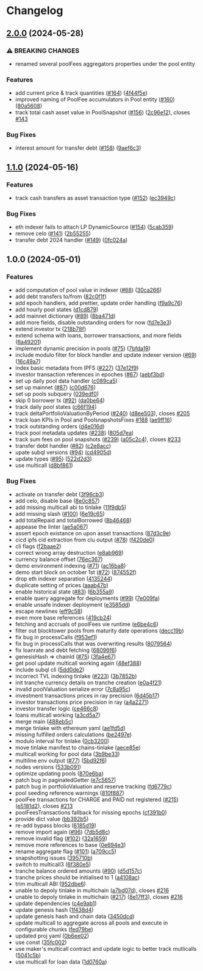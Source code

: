 # Changelog

## [2.0.0](https://github.com/centrifuge/pools-subql/compare/v1.1.0...v2.0.0) (2024-05-28)


### ⚠ BREAKING CHANGES

* renamed several poolFees aggregators properties under the pool entity

### Features

* add current price & track quantities ([#164](https://github.com/centrifuge/pools-subql/issues/164)) ([4f44f5e](https://github.com/centrifuge/pools-subql/commit/4f44f5ef2f3c9d477978cf0af8c4621cd2b3f61a))
* improved naming of PoolFee accumulators in Pool entity ([#160](https://github.com/centrifuge/pools-subql/issues/160)) ([80a5608](https://github.com/centrifuge/pools-subql/commit/80a56087cb4885d2e9f05206c03728cd7382eb27))
* track total cash asset value in PoolSnapshot ([#156](https://github.com/centrifuge/pools-subql/issues/156)) ([2c96e12](https://github.com/centrifuge/pools-subql/commit/2c96e1265a1852d35e331b8044747d2c89b4dd48)), closes [#143](https://github.com/centrifuge/pools-subql/issues/143)


### Bug Fixes

* interest amount for transfer debt ([#158](https://github.com/centrifuge/pools-subql/issues/158)) ([9aef6c3](https://github.com/centrifuge/pools-subql/commit/9aef6c36e379f4db4acb7bac602e03c0c2194589))

## [1.1.0](https://github.com/centrifuge/pools-subql/compare/v1.0.0...v1.1.0) (2024-05-16)


### Features

* track cash transfers as asset transaction type ([#152](https://github.com/centrifuge/pools-subql/issues/152)) ([ec3949c](https://github.com/centrifuge/pools-subql/commit/ec3949cc6b6477464828da36423f3b85ed6d628d))


### Bug Fixes

* eth indexer fails to attach LP DynamicSource ([#154](https://github.com/centrifuge/pools-subql/issues/154)) ([5cab359](https://github.com/centrifuge/pools-subql/commit/5cab359c091f194f3a9004838c2b5876f254998b))
* remove celo ([#141](https://github.com/centrifuge/pools-subql/issues/141)) ([2b55255](https://github.com/centrifuge/pools-subql/commit/2b55255d719858a334d57b0434075878a7b11eed))
* transfer debt 2024 handler ([#149](https://github.com/centrifuge/pools-subql/issues/149)) ([0fc024a](https://github.com/centrifuge/pools-subql/commit/0fc024a4a99ce267603895888aaa9143a53dd664))

## 1.0.0 (2024-05-01)


### Features

* add computation of pool value in indexer ([#68](https://github.com/centrifuge/pools-subql/issues/68)) ([30ca266](https://github.com/centrifuge/pools-subql/commit/30ca266cb40b3fb1b3f7dbe054ab242ebfabc770))
* add debt transfers to/from ([82c0f1f](https://github.com/centrifuge/pools-subql/commit/82c0f1fb5950234ce33e0c59b253f319ef0a085a))
* add epoch handlers, add prettier, update order handling ([f9a9c76](https://github.com/centrifuge/pools-subql/commit/f9a9c76017d977f1473f484ec1950392da3a95f6))
* add hourly pool states ([d1cd879](https://github.com/centrifuge/pools-subql/commit/d1cd879eb7241478d40a69189c48af6dc626ba86))
* add mainnet dictionary ([#89](https://github.com/centrifuge/pools-subql/issues/89)) ([8ba471d](https://github.com/centrifuge/pools-subql/commit/8ba471d6688c6af7ce24b6cd5f264904470b559a))
* add more fields, disable outstanding orders for now ([fd7e3e3](https://github.com/centrifuge/pools-subql/commit/fd7e3e3e87cf1a3da536f054578d7c8fd33d7ed5))
* extend investor tx ([218b78f](https://github.com/centrifuge/pools-subql/commit/218b78f55a545f43a7826aaf7a1820ace52bdfe9))
* extend schema with loans, borrower transactions, and more fields ([6a49201](https://github.com/centrifuge/pools-subql/commit/6a49201c69093a0e6267f88a16edf0527be56a44))
* implement dynamic precision in pools ([#75](https://github.com/centrifuge/pools-subql/issues/75)) ([7bfda19](https://github.com/centrifuge/pools-subql/commit/7bfda19de1e24a9e0783b987f8c059fdd1e03340))
* include modulo filter for block handler and update indexer version ([#69](https://github.com/centrifuge/pools-subql/issues/69)) ([16c49a7](https://github.com/centrifuge/pools-subql/commit/16c49a749277d2355e91db4162bcb648e4b15200))
* index basic metadata from IPFS ([#227](https://github.com/centrifuge/pools-subql/issues/227)) ([37e12f9](https://github.com/centrifuge/pools-subql/commit/37e12f907d9a82790e69c8760f320b68105ac257))
* investor transaction references in epoches ([#67](https://github.com/centrifuge/pools-subql/issues/67)) ([aebf3bd](https://github.com/centrifuge/pools-subql/commit/aebf3bd90a04b42335073dfbb4042ad9cc7e4aac))
* set up daily pool data handler ([c089ca5](https://github.com/centrifuge/pools-subql/commit/c089ca53b4f0b2cc3f5242b500ad075efa2529c0))
* set up mainnet ([#87](https://github.com/centrifuge/pools-subql/issues/87)) ([c00d676](https://github.com/centrifuge/pools-subql/commit/c00d676fc2d3ecd2085211baf641df3826c330d9))
* set up pools subquery ([039edf0](https://github.com/centrifuge/pools-subql/commit/039edf0a369fb27e0be23fcffb69ffe7bddb4383))
* skip 0 borrower tx ([#92](https://github.com/centrifuge/pools-subql/issues/92)) ([da0be64](https://github.com/centrifuge/pools-subql/commit/da0be64c1acb9f397e1cfa86a797030ab65f0472))
* track daily pool states ([c66f194](https://github.com/centrifuge/pools-subql/commit/c66f194632f332b8bb740d795674e74d7cfffd30))
* track deltaPortfolioValuationByPeriod ([#240](https://github.com/centrifuge/pools-subql/issues/240)) ([d8ee503](https://github.com/centrifuge/pools-subql/commit/d8ee503deaf74308494e33a50722b309f8908f26)), closes [#205](https://github.com/centrifuge/pools-subql/issues/205)
* track loan KPIs in Pool and PoolsnapshotsFixes [#188](https://github.com/centrifuge/pools-subql/issues/188) ([ae9ff16](https://github.com/centrifuge/pools-subql/commit/ae9ff1695e0bd429f25b03a9ec84a93d7932851b))
* track outstanding orders ([d4e016d](https://github.com/centrifuge/pools-subql/commit/d4e016d112a3b17bc1f29647fa073567c1c6ac3d))
* track pool metadata updates ([#238](https://github.com/centrifuge/pools-subql/issues/238)) ([805d7ea](https://github.com/centrifuge/pools-subql/commit/805d7ea98e12cdd73d5a6c2cc2f70783a9b889f5))
* track sum fees on pool snapshots ([#239](https://github.com/centrifuge/pools-subql/issues/239)) ([a05c2c4](https://github.com/centrifuge/pools-subql/commit/a05c2c423fc04eaa2022b67cb4476d4d94d84df8)), closes [#233](https://github.com/centrifuge/pools-subql/issues/233)
* transfer debt handler ([#82](https://github.com/centrifuge/pools-subql/issues/82)) ([c2e8acc](https://github.com/centrifuge/pools-subql/commit/c2e8accf0d22ed67095dbf7461f1afb862f38202))
* upate subql versions ([#94](https://github.com/centrifuge/pools-subql/issues/94)) ([cd4905d](https://github.com/centrifuge/pools-subql/commit/cd4905d70ede3828097deb5738ab8ce6d0641839))
* update types ([#95](https://github.com/centrifuge/pools-subql/issues/95)) ([522d2d3](https://github.com/centrifuge/pools-subql/commit/522d2d30776f31c2bce3a0bd28f164698f90b97b))
* use multicall ([d8bf861](https://github.com/centrifuge/pools-subql/commit/d8bf8616a0300a5bc3757a236c92e2916363c9f5))


### Bug Fixes

* activate on transfer debt ([3f96cb3](https://github.com/centrifuge/pools-subql/commit/3f96cb3c209fd2faabba95d088c891b3be5fead5))
* add celo, disable base ([8e0c857](https://github.com/centrifuge/pools-subql/commit/8e0c8576f51b1cafe9774113bf5dfd6adf917804))
* add missing multicall abi to tinlake ([11f9db5](https://github.com/centrifuge/pools-subql/commit/11f9db555d5999ddb40f96a382f39ef0a08e84b8))
* add missing slash ([#100](https://github.com/centrifuge/pools-subql/issues/100)) ([6e19c65](https://github.com/centrifuge/pools-subql/commit/6e19c655dc2e61bb2a9676a4a59618968d416b4b))
* add totalRepaid and totalBorrowed ([8b46468](https://github.com/centrifuge/pools-subql/commit/8b4646895217ce12fe108283113c2d8083057d3c))
* appease the linter ([ae5a067](https://github.com/centrifuge/pools-subql/commit/ae5a0675f252b9d596c39125ce21784b50388988))
* assert epoch existance on upon asset transactions ([87d3c9e](https://github.com/centrifuge/pools-subql/commit/87d3c9e6d4e9f705a80b4baf90a0a0b801c2ad31))
* cicd ipfs cid extraction from clu output ([#78](https://github.com/centrifuge/pools-subql/issues/78)) ([f420de0](https://github.com/centrifuge/pools-subql/commit/f420de0057808d59dac0ceca0af88b96b62b100b))
* cli flags ([f2baae2](https://github.com/centrifuge/pools-subql/commit/f2baae2aa55bd5ee13f8db2ae38d8c7ed83e0ebe))
* correct wrong array destruction ([e8ab969](https://github.com/centrifuge/pools-subql/commit/e8ab96967a717d27b9f7ef744cee96d3f1bb905f))
* currency balance offset ([76ec367](https://github.com/centrifuge/pools-subql/commit/76ec367ffcdd5fb21d813aea0e8b4bfbd3d7038a))
* demo environment indexing ([#71](https://github.com/centrifuge/pools-subql/issues/71)) ([ac16ba8](https://github.com/centrifuge/pools-subql/commit/ac16ba8ae999a818a5275bf6a91b4fe5d9b57ae5))
* demo start block on october 1st ([#72](https://github.com/centrifuge/pools-subql/issues/72)) ([874552f](https://github.com/centrifuge/pools-subql/commit/874552f680eb7073fd897bf0bce3ed7168263d09))
* drop eth indexer separation ([4135244](https://github.com/centrifuge/pools-subql/commit/41352443d58bdc60801e836bb27e5e08483ee43e))
* duplicate setting of prices ([aaab47b](https://github.com/centrifuge/pools-subql/commit/aaab47b481b7ee7611d4d2cc23b5d07d16074b97))
* enable historical state ([#83](https://github.com/centrifuge/pools-subql/issues/83)) ([6b355a9](https://github.com/centrifuge/pools-subql/commit/6b355a914339e8e215c56fb3f4d08f993020d0cd))
* enable query aggregate for deployments ([#99](https://github.com/centrifuge/pools-subql/issues/99)) ([7e009fa](https://github.com/centrifuge/pools-subql/commit/7e009fa9e9d104d1fe6ecfe3e032a700f9214cbc))
* enable unsafe indexer deployment ([e3585dd](https://github.com/centrifuge/pools-subql/commit/e3585ddb945289da4aefe37015e71c51b2a320a7))
* escape newlines ([eff9c58](https://github.com/centrifuge/pools-subql/commit/eff9c58ba882b70ee372fa01475d99ecfe0e91d7))
* even more base references ([419cb24](https://github.com/centrifuge/pools-subql/commit/419cb24993ce475c3b329f7038119c5ab9ceda28))
* fetching and accruals of poolFees vie runtime ([e6be4c6](https://github.com/centrifuge/pools-subql/commit/e6be4c62e57b3b32e59827bbfc31e9f693124aa4))
* filter out blocktower pools from maturity date operations ([decc19b](https://github.com/centrifuge/pools-subql/commit/decc19b6b542253a24c072777161da56c7e121bd))
* fix bug in processCalls ([f953ef1](https://github.com/centrifuge/pools-subql/commit/f953ef1675704df0fcf56699a04142e7d986f7fa))
* fix bug in processCalls that was overwriting results ([8079564](https://github.com/centrifuge/pools-subql/commit/8079564d3d26001a15e06de8a224df537c1b11fd))
* fix loanrate and debt fetching ([68096f6](https://github.com/centrifuge/pools-subql/commit/68096f6fa107b1e4012c7191c6a217ee1dad2935))
* genesisHash =&gt; chainId ([#75](https://github.com/centrifuge/pools-subql/issues/75)) ([3fa4e67](https://github.com/centrifuge/pools-subql/commit/3fa4e671ed4c389f1cb03840016f6c599a94c8f0))
* get pool update multicall working again ([48ef388](https://github.com/centrifuge/pools-subql/commit/48ef388925cbade0d4576693520da2cd509bb6cf))
* include subql cli ([5dd0de2](https://github.com/centrifuge/pools-subql/commit/5dd0de2c771a630760480450da96c2f45c9b317e))
* incorrect TVL indexing tinlake ([#223](https://github.com/centrifuge/pools-subql/issues/223)) ([3b7852b](https://github.com/centrifuge/pools-subql/commit/3b7852b74ef4a30202d788a709c9d26d84cdc41b))
* init tranche currency details on tranche creation ([e0a4f21](https://github.com/centrifuge/pools-subql/commit/e0a4f21ac077ac8f7b79fdb5ddcbbb8cb49d727c))
* invalid poolValuation serialize error ([7c8a95c](https://github.com/centrifuge/pools-subql/commit/7c8a95ccb44d26e05406fd397231c4829b5edc5e))
* investment transactions prices in ray precision ([6d45b17](https://github.com/centrifuge/pools-subql/commit/6d45b17b2a4e3d3c4dba3856a7f356d54853e665))
* investor transactions price precision in ray ([a4a2271](https://github.com/centrifuge/pools-subql/commit/a4a2271ebdeaf4945d0f616e08f25d11e213dff4))
* investor transfer logic ([ce466c8](https://github.com/centrifuge/pools-subql/commit/ce466c893c878e9f9382e4a070ad62fd33b3d929))
* loans multicall working ([a3cd5a7](https://github.com/centrifuge/pools-subql/commit/a3cd5a7f84bf96b2b048880a4ce0ebfccc6faeeb))
* merge main ([488eb5c](https://github.com/centrifuge/pools-subql/commit/488eb5c1fba273b4e64b7bf7801249e81f0fb32c))
* merge tinlake with ethereum yaml ([ae1fd5d](https://github.com/centrifuge/pools-subql/commit/ae1fd5d50d11a3e20075f749de68e3a8710af12c))
* missing fulfilled orders calculations ([be2497e](https://github.com/centrifuge/pools-subql/commit/be2497ed28cafbb704e26626f53e523e1819f244))
* modulo interval for tinlake ([0cb3200](https://github.com/centrifuge/pools-subql/commit/0cb3200c6c605c44b1d215aa77b48d8fa1070c92))
* move tinlake manifest to chains-tinlake ([aece85e](https://github.com/centrifuge/pools-subql/commit/aece85ee693f067cc3d23e9bc70e801bdc8bd920))
* multicall working for pool data ([3b9be33](https://github.com/centrifuge/pools-subql/commit/3b9be337102ee1b6a7079b6a26281a2e63a5f1a1))
* multiline env output ([#77](https://github.com/centrifuge/pools-subql/issues/77)) ([5bd92f6](https://github.com/centrifuge/pools-subql/commit/5bd92f6ae1b9ab44eb01e8974053e0bc4131f4cf))
* nodes versions ([533b091](https://github.com/centrifuge/pools-subql/commit/533b091b6426cfb63590ac15c7912169aa9de2be))
* optimize updating pools ([870e6ba](https://github.com/centrifuge/pools-subql/commit/870e6baea11a237189e6df0178a1093edf286834))
* patch bug in paginatedGetter ([e7c5657](https://github.com/centrifuge/pools-subql/commit/e7c5657a32245339f61aea809e63256f4b6cae40))
* patch bug in portfolioValuation and reserve tracking ([fd6779c](https://github.com/centrifuge/pools-subql/commit/fd6779cd0192af49ff72e9ddbc3243bcfecdf9d4))
* pool seeding reference warnings ([810f887](https://github.com/centrifuge/pools-subql/commit/810f887537c763f3ccfc92eb917bc6050627e9a4))
* poolFee transactions for CHARGE and PAID not registered ([#215](https://github.com/centrifuge/pools-subql/issues/215)) ([e5181d2](https://github.com/centrifuge/pools-subql/commit/e5181d2c62b237ee1afb5e3dd271a8bac485afa8)), closes [#213](https://github.com/centrifuge/pools-subql/issues/213)
* poolFeesTransactions fallback for missing epochs ([cf391b0](https://github.com/centrifuge/pools-subql/commit/cf391b098e4cd292fcc6b6c3e02ee0fa7f00da11))
* provide dict value ([bb392b5](https://github.com/centrifuge/pools-subql/commit/bb392b565090372ca6f86c50efb3ff357062a22a))
* re-add bypass blocks ([6185d19](https://github.com/centrifuge/pools-subql/commit/6185d195652a3f441a80802691a7c97ee2cb8842))
* remove import again ([#96](https://github.com/centrifuge/pools-subql/issues/96)) ([7db5d8c](https://github.com/centrifuge/pools-subql/commit/7db5d8c04730a7a70c3c8844f29b7e177aa627ef))
* remove invalid flag ([#102](https://github.com/centrifuge/pools-subql/issues/102)) ([32a1659](https://github.com/centrifuge/pools-subql/commit/32a1659ffb6f5f8e4417489d07eb855bb259727b))
* remove more references to base ([0e694e3](https://github.com/centrifuge/pools-subql/commit/0e694e3c5f51e30266abbb0694b360371d328570))
* rename aggregate flag ([#101](https://github.com/centrifuge/pools-subql/issues/101)) ([a709cc5](https://github.com/centrifuge/pools-subql/commit/a709cc518a1d37167a35a2d8b2ace3f0fa004ecc))
* snapshotting issues ([395710b](https://github.com/centrifuge/pools-subql/commit/395710bae04d4fc615a864d91bf0a5920aa90789))
* switch to multicall3 ([6f380e5](https://github.com/centrifuge/pools-subql/commit/6f380e5ac2e09a5fdcdfdca951bb7c0d760ec198))
* tranche balance ordered amounts ([#90](https://github.com/centrifuge/pools-subql/issues/90)) ([d5d157c](https://github.com/centrifuge/pools-subql/commit/d5d157c85b86dc2c1f75a0d5c5fd0518eb2406c7))
* tranche prices should be initialised to 1 ([a4108ac](https://github.com/centrifuge/pools-subql/commit/a4108acc9bab3eb074ccf734121925dee3e0b737))
* trim multicall ABI ([952dbe6](https://github.com/centrifuge/pools-subql/commit/952dbe6dc815ff13a32ab2f898b0df63fef1565d))
* unable to depoly tinlake in multichain ([a7bd07d](https://github.com/centrifuge/pools-subql/commit/a7bd07d869d248412e6e7d2f4314916c1071c65d)), closes [#216](https://github.com/centrifuge/pools-subql/issues/216)
* unable to depoly tinlake in multichain ([#217](https://github.com/centrifuge/pools-subql/issues/217)) ([8e17ff3](https://github.com/centrifuge/pools-subql/commit/8e17ff349850795718211f968ddb1e0acb1626a0)), closes [#216](https://github.com/centrifuge/pools-subql/issues/216)
* update dependencies ([c4e9ab1](https://github.com/centrifuge/pools-subql/commit/c4e9ab1f3779ba3adf1cc36686af7fabe302a762))
* update genesis hash ([1f438d4](https://github.com/centrifuge/pools-subql/commit/1f438d4505dfb60418d5bedd026a2b4c66d1e35b))
* update genesis hash and chain data ([3450dcd](https://github.com/centrifuge/pools-subql/commit/3450dcd65142114d1a0159292a32f495e689d39f))
* update multicall to aggregate across all pools and execute in configurable chunks ([fed79be](https://github.com/centrifuge/pools-subql/commit/fed79be6a6ec6922c14e81807be8064069d67c2f))
* updated proj yaml ([0b6ee02](https://github.com/centrifuge/pools-subql/commit/0b6ee02377314f3c8ae1172e8db730016899e883))
* use const ([35fc002](https://github.com/centrifuge/pools-subql/commit/35fc002bc1167ebc702491b27b561950fe6ad669))
* use maker's multicall contract and update logic to better track mutlicalls ([5041c5b](https://github.com/centrifuge/pools-subql/commit/5041c5b84aa437893ad3e1dd3e3ab5ecf0e26fe3))
* use multicall for loan data ([1d0760a](https://github.com/centrifuge/pools-subql/commit/1d0760aa80e40d9aa94c1d95c15558f6236521b5))
